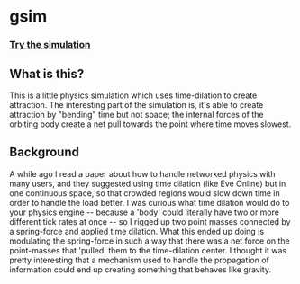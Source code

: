 # gsim

### [Try the simulation](https://pfrazee.github.io/gsim/)

## What is this?

This is a little physics simulation which uses time-dilation to create attraction. The interesting part of the simulation is, it's able to create attraction by "bending" time but not space; the internal forces of the orbiting body create a net pull towards the point where time moves slowest.

## Background

A while ago I read a paper about how to handle networked physics with many users, and they suggested using time dilation (like Eve Online) but in one continuous space, so that crowded regions would slow down time in order to handle the load better. I was curious what time dilation would do to your physics engine -- because a 'body' could literally have two or more different tick rates at once -- so I rigged up two point masses connected by a spring-force and applied time dilation. What this ended up doing is modulating the spring-force in such a way that there was a net force on the point-masses that 'pulled' them to the time-dilation center. I thought it was pretty interesting that a mechanism used to handle the propagation of information could end up creating something that behaves like gravity.
